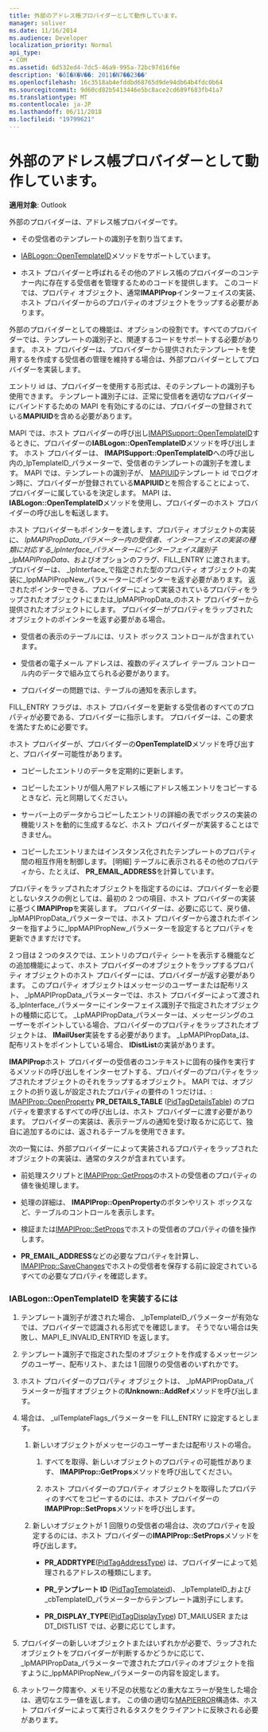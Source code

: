 ```yaml
---
title: 外部のアドレス帳プロバイダーとして動作しています。
manager: soliver
ms.date: 11/16/2014
ms.audience: Developer
localization_priority: Normal
api_type:
- COM
ms.assetid: 6d532ed4-7dc5-46a9-995a-72bc97d16f6e
description: '�ŏI�X�V��: 2011�N7��23��'
ms.openlocfilehash: 16c3518ab4efddbd68765d9de94db64b4fdc0b64
ms.sourcegitcommit: 9d60cd82b5413446e5bc8ace2cd689f683fb41a7
ms.translationtype: MT
ms.contentlocale: ja-JP
ms.lasthandoff: 06/11/2018
ms.locfileid: "19799621"
---
```

# <a name="acting-as-a-foreign-address-book-provider"></a>外部のアドレス帳プロバイダーとして動作しています。

**適用対象**: Outlook 
  
外部のプロバイダーは、アドレス帳プロバイダーです。 
  
- その受信者のテンプレートの識別子を割り当てます。
    
- [IABLogon::OpenTemplateID](iablogon-opentemplateid.md)メソッドをサポートしています。 
    
- ホスト プロバイダーと呼ばれるその他のアドレス帳のプロバイダーのコンテナー内に存在する受信者を管理するためのコードを提供します。 このコードでは、プロパティ オブジェクト、通常**IMAPIProp**インターフェイスの実装、ホスト プロバイダーからのプロパティのオブジェクトをラップする必要があります。 
    
外部のプロバイダーとしての機能は、オプションの役割です。すべてのプロバイダーでは、テンプレートの識別子と、関連するコードをサポートする必要があります。 ホスト プロバイダーは、プロバイダーから提供されたテンプレートを使用するを作成する受信者の管理を維持する場合は、外部プロバイダーとしてプロバイダーを実装します。 
  
エントリ id は、プロバイダーを使用する形式は、そのテンプレートの識別子も使用できます。 テンプレート識別子には、正常に受信者を適切なプロバイダーにバインドするための MAPI を有効にするのには、プロバイダーの登録されている**MAPIUID**を含める必要があります。 
  
MAPI では、ホスト プロバイダーの呼び出し[IMAPISupport::OpenTemplateID](imapisupport-opentemplateid.md)するときに、プロバイダーの**IABLogon::OpenTemplateID**メソッドを呼び出します。 ホスト プロバイダーは、 **IMAPISupport::OpenTemplateID**への呼び出し内の_lpTemplateID_パラメーターで、受信者のテンプレートの識別子を渡します。 MAPI では、テンプレートの識別子が、 [MAPIUID](mapiuid.md)テンプレート id でログオン時に、プロバイダーが登録されている**MAPIUID**とを照合することによって、プロバイダーに属しているを決定します。 MAPI は、 **IABLogon::OpenTemplateID**メソッドを使用し、プロバイダーのホスト プロバイダーの呼び出しを転送します。 
  
ホスト プロバイダーもポインターを渡します、プロパティ オブジェクトの実装に、 _lpMAPIPropData_パラメーター内の受信者、インターフェイスの実装の種類に対応する_lpInterface_パラメーターにインターフェイス識別子_lpMAPIPropData_、およびオプションのフラグ、FILL_ENTRY に渡されます。 プロバイダーは、 _lpInterface_で指定された型のプロパティ オブジェクトの実装に_lppMAPIPropNew_パラメーターにポインターを返す必要があります。 返されたポインターできる、プロバイダーによって実装されているプロパティをラップされたオブジェクトにまたは_lpMAPIPropData_のホスト プロバイダーから提供されたオブジェクトにします。 プロバイダーがプロパティをラップされたオブジェクトのポインターを返す必要がある場合。
  
- 受信者の表示のテーブルには、リスト ボックス コントロールが含まれています。
    
- 受信者の電子メール アドレスは、複数のディスプレイ テーブル コントロール内のデータで組み立てられる必要があります。
    
- プロバイダーの問題では、テーブルの通知を表示します。
    
FILL_ENTRY フラグは、ホスト プロバイダーを更新する受信者のすべてのプロパティが必要である、プロバイダーに指示します。 プロバイダーは、この要求を満たすために必要です。
  
ホスト プロバイダーが、プロバイダーの**OpenTemplateID**メソッドを呼び出すと、プロバイダー可能性があります。 
  
- コピーしたエントリのデータを定期的に更新します。
    
- コピーしたエントリが個人用アドレス帳にアドレス帳エントリをコピーするときなど、元と同期してください。
    
- サーバー上のデータからコピーしたエントリの詳細の表でボックスの実装の機能リストを動的に生成するなど、ホスト プロバイダーが実装することはできません。
    
- コピーしたエントリまたはインスタンス化されたテンプレートのプロパティ間の相互作用を制御します。 [明細] テーブルに表示されるその他のプロパティから、たとえば、 **PR_EMAIL_ADDRESS**を計算しています。 
    
プロパティをラップされたオブジェクトを指定するのには、プロバイダーを必要としないタスクの例としては、最初の 2 つの項目、ホスト プロバイダーの実装に基づく**IMAPIProp**を実装します。 プロバイダーは、必要に応じて、戻り値、 _lpMAPIPropData_パラメーターでは、ホスト プロバイダーから渡されたポインターを指すように_lppMAPIPropNew_パラメーターを設定するとプロパティを更新できますだけです。 
  
2 つ目は 2 つのタスクでは、エントリのプロパティ シートを表示する機能などの追加機能によって、ホスト プロバイダーのオブジェクトをラップするプロパティ オブジェクトのホスト プロバイダーには、プロバイダーが返す必要があります。 このプロパティ オブジェクトはメッセージのユーザーまたは配布リスト、 _lpMAPIPropData_パラメーターでは、ホスト プロバイダーによって渡される_lpInterface_パラメーターにインターフェイス識別子で指定されたオブジェクトの種類に応じて。 _LpMAPIPropData_パラメーターは、メッセージングのユーザーをポイントしている場合、プロバイダーのプロパティをラップされたオブジェクトは、 **IMailUser**実装をする必要があります。 _LpMAPIPropData_は、配布リストをポイントしている場合、 **IDistList**の実装があります。 
  
**IMAPIProp**ホスト プロバイダーの受信者のコンテキストに固有の操作を実行するメソッドの呼び出しをインターセプトする、プロバイダーのプロパティをラップされたオブジェクトのそれをラップするオブジェクト。 MAPI では、オブジェクトの折り返しが設定されたプロパティの要件の 1 つだけは、: [IMAPIProp::OpenProperty](imapiprop-openproperty.md) **PR_DETAILS_TABLE** ([PidTagDetailsTable](pidtagdetailstable-canonical-property.md)) のプロパティを要求するすべての呼び出しは、ホスト プロバイダーに渡す必要があります。 プロバイダーの実装は、表示テーブルの通知を受け取るかに応じて、独自に追加するのには、返されるテーブルを使用できます。 
  
次の一覧には、外部プロバイダーによって実装されるプロパティをラップされたオブジェクトの実装は、通常のタスクが含まれています。
  
- 前処理スクリプトと[IMAPIProp::GetProps](imapiprop-getprops.md)のホストの受信者のプロパティの値を後処理します。
    
- 処理の詳細は、 **IMAPIProp::OpenProperty**のボタンやリスト ボックスなど、テーブルのコントロールを表示します。
    
- 検証または[IMAPIProp::SetProps](imapiprop-setprops.md)でホストの受信者のプロパティの値を操作します。
    
- **PR_EMAIL_ADDRESS**などの必要なプロパティを計算し、 [IMAPIProp::SaveChanges](imapiprop-savechanges.md)でホストの受信者を保存する前に設定されているすべての必要なプロパティを確認します。
    
### <a name="to-implement-iablogonopentemplateid"></a>IABLogon::OpenTemplateID を実装するには
  
1. テンプレート識別子が渡された場合、 _lpTemplateID_パラメーターが有効なでは、プロバイダーで認識される形式でを確認します。 そうでない場合は失敗し、MAPI_E_INVALID_ENTRYID を返します。 
    
2. テンプレート識別子で指定された型のオブジェクトを作成するメッセージングのユーザー、配布リスト、または 1 回限りの受信者のいずれかです。 
    
3. ホスト プロバイダーのプロパティ オブジェクトは、 _lpMAPIPropData_パラメーターが指すオブジェクトの**IUnknown::AddRef**メソッドを呼び出します。 
    
4. 場合は、 _ulTemplateFlags_パラメーターを FILL_ENTRY に設定するとします。 
    
   1. 新しいオブジェクトがメッセージのユーザーまたは配布リストの場合。
      
      1. すべてを取得、新しいオブジェクトのプロパティの可能性があります、 **IMAPIProp::GetProps**メソッドを呼び出してください。 
          
      2. ホスト プロバイダーのプロパティ オブジェクトを取得したプロパティのすべてをコピーするのには、ホスト プロバイダーの**IMAPIProp::SetProps**メソッドを呼び出します。 
      
   2. 新しいオブジェクトが 1 回限りの受信者の場合は、次のプロパティを設定するのには、ホスト プロバイダーの**IMAPIProp::SetProps**メソッドを呼び出します。 
      
      - **PR_ADDRTYPE**([PidTagAddressType](pidtagaddresstype-canonical-property.md)) は、プロバイダーによって処理されるアドレスの種類にします。
        
      - **PR\_テンプレート ID** ([PidTagTemplateid](pidtagtemplateid-canonical-property.md))、 _lpTemplateID_および_cbTemplateID_パラメーターからテンプレート識別子にします。 
        
      - **PR_DISPLAY_TYPE**([PidTagDisplayType](pidtagdisplaytype-canonical-property.md)) DT_MAILUSER または DT_DISTLIST では、必要に応じてします。
    
5. プロバイダーの新しいオブジェクトまたはいずれかが必要で、ラップされたオブジェクトをプロバイダーが判断するかどうかに応じて、 _lpMAPIPropData_パラメーターで渡されたプロパティのオブジェクトを指すように_lppMAPIPropNew_パラメーターの内容を設定します。 
    
6. ネットワーク障害や、メモリ不足の状態などの重大なエラーが発生した場合は、適切なエラー値を返します。 この値の適切な[MAPIERROR](mapierror.md)構造体、ホスト プロバイダーによって実行されるタスクをクライアントに反映される必要があります。 
    

